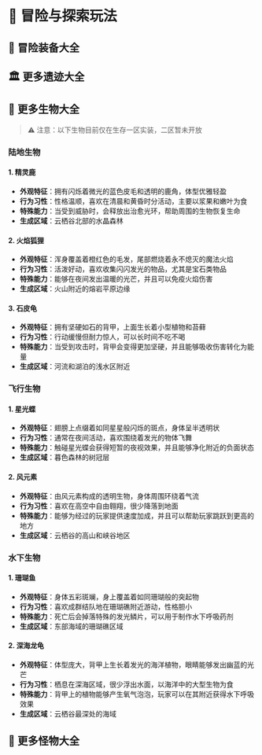 # 👣 冒险与探索玩法

## 🔮 冒险装备大全

## 🏛️ 更多遗迹大全

## 🐾 更多生物大全

> ⚠️ 注意：以下生物目前仅在生存一区实装，二区暂未开放

### 陆地生物

#### 1. 精灵鹿
- **外观特征**：拥有闪烁着微光的蓝色皮毛和透明的鹿角，体型优雅轻盈
- **行为习性**：性格温顺，喜欢在清晨和黄昏时分活动，主要以浆果和嫩叶为食
- **特殊能力**：当受到威胁时，会释放出治愈光环，帮助周围的生物恢复生命
- **生成区域**：云栖谷北部的水晶森林

#### 2. 火焰狐狸
- **外观特征**：浑身覆盖着橙红色的毛发，尾部燃烧着永不熄灭的魔法火焰
- **行为习性**：活泼好动，喜欢收集闪闪发光的物品，尤其是宝石类物品
- **特殊能力**：能够在夜间发出温暖的光芒，并且可以免疫火焰伤害
- **生成区域**：火山附近的熔岩平原边缘

#### 3. 石皮龟
- **外观特征**：拥有坚硬如石的背甲，上面生长着小型植物和苔藓
- **行为习性**：行动缓慢但耐力惊人，可以长时间不吃不喝
- **特殊能力**：当受到攻击时，背甲会变得更加坚硬，并且能够吸收伤害转化为能量
- **生成区域**：河流和湖泊的浅水区附近

### 飞行生物

#### 1. 星光蝶
- **外观特征**：翅膀上点缀着如同星星般闪烁的斑点，身体呈半透明状
- **行为习性**：通常在夜间活动，喜欢围绕着发光的物体飞舞
- **特殊能力**：触碰星光蝶会获得短暂的夜视效果，并且能够净化附近的负面状态
- **生成区域**：暮色森林的树冠层

#### 2. 风元素
- **外观特征**：由风元素构成的透明生物，身体周围环绕着气流
- **行为习性**：喜欢在高空中自由翱翔，很少降落到地面
- **特殊能力**：能够为经过的玩家提供速度加成，并且可以帮助玩家跳跃到更高的地方
- **生成区域**：云栖谷的高山和峡谷地区

### 水下生物

#### 1. 珊瑚鱼
- **外观特征**：身体五彩斑斓，身上覆盖着如同珊瑚般的突起物
- **行为习性**：喜欢成群结队地在珊瑚礁附近游动，性格胆小
- **特殊能力**：死亡后会掉落特殊的发光鳞片，可以用于制作水下呼吸药剂
- **生成区域**：东部海域的珊瑚礁区域

#### 2. 深海龙龟
- **外观特征**：体型庞大，背甲上生长着发光的海洋植物，眼睛能够发出幽蓝的光芒
- **行为习性**：栖息在深海区域，很少浮出水面，以海洋中的大型生物为食
- **特殊能力**：背甲上的植物能够产生氧气泡泡，玩家可以在其附近获得水下呼吸效果
- **生成区域**：云栖谷最深处的海域

## 🧟 更多怪物大全
